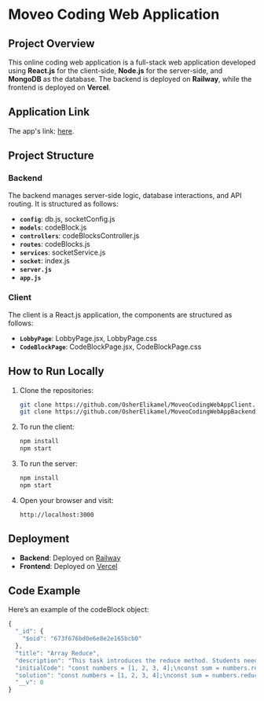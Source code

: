 
# Moveo Coding Web Application

## Project Overview
This online coding web application is a full-stack web application developed using **React.js** for the client-side, **Node.js** for the server-side, and **MongoDB** as the database. The backend is deployed on **Railway**, while the frontend is deployed on **Vercel**.

## Application Link
The app's link: [here](https://moveo-coding-web-app-client-ecfgkj5mf-osherelikamels-projects.vercel.app/).

## Project Structure

### Backend
The backend manages server-side logic, database interactions, and API routing. It is structured as follows:
- **`config`**: db.js, socketConfig.js
- **`models`**: codeBlock.js
- **`controllers`**: codeBlocksController.js
- **`routes`**: codeBlocks.js
- **`services`**: socketService.js
- **`socket`**: index.js
- **`server.js`**
- **`app.js`** 

### Client
The client is a React.js application, the components are structured as follows:
- **`LobbyPage`**: LobbyPage.jsx, LobbyPage.css 
- **`CodeBlockPage`**: CodeBlockPage.jsx, CodeBlockPage.css

## How to Run Locally

1. Clone the repositories:
   ```bash
   git clone https://github.com/OsherElikamel/MoveoCodingWebAppClient.git
   git clone https://github.com/OsherElikamel/MoveoCodingWebAppBackend.git
   ```

2. To run the client:
   ```bash
   npm install
   npm start
   ```

3. To run the server:
   ```bash
   npm install
   npm start
   ```

4. Open your browser and visit:
   ```
   http://localhost:3000
   ```

## Deployment

- **Backend**: Deployed on [Railway](https://railway.app/)
- **Frontend**: Deployed on [Vercel](https://vercel.com/)


## Code Example

Here’s an example of the codeBlock object:

```javascript
{
  "_id": {
    "$oid": "673f676bd0e6e8e2e165bcb0"
  },
  "title": "Array Reduce",
  "description": "This task introduces the reduce method. Students need to calculate the sum of an array of numbers.",
  "initialCode": "const numbers = [1, 2, 3, 4];\nconst sum = numbers.reduce(); // Calculate the sum\",",
  "solution": "const numbers = [1, 2, 3, 4];\nconst sum = numbers.reduce((acc, num) => acc + num, 0);",
  "__v": 0
}
```

